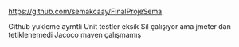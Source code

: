 https://github.com/semakcaay/FinalProjeSema

Github yukleme ayrntli
Unit testler eksik
Sil çalışıyor ama jmeter dan tetiklenemedi
Jacoco maven çalışmamış